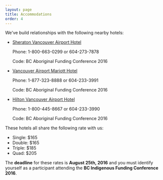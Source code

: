 ```yaml
---
layout: page
title: Accommodations
order: 4
---
```


We've build relationships with the following nearby hotels:

* [Sheraton Vancouver Airport Hotel](https://www.starwoodmeeting.com/events/start.action?id=1606094778&key=91927AC)

  Phone: 1-800-663-0299 or 604-273-7878 
  
  Code: BC Aboriginal Funding Conference 2016

* [Vancouver Airport Mariott Hotel](http://cwp.marriott.com/yvrsa/bcafcsep2016/) 

  Phone: 1-877-323-8888 or 604-233-3991
  
  Code: BC Aboriginal Funding Conference 2016

* [Hilton Vancouver Airport Hotel](http://www.hilton.com/en/hi/groups/personalized/Y/YVRAHHF-BCAFC-20160921/index.jhtml?WT.mc_id=POG)

  Phone: 1-800-445-8667 or 604-233-3990
  
  Code: BC Aboriginal Funding Conference 2016


These hotels all share the following rate with us:

* Single: $165
* Double: $165
* Triple: $185
* Quad: $205

The **deadline** for these rates is **August 25th, 2016** and you must identify yourself as a participant attending the **BC Indigenous Funding Conference 2016**.
